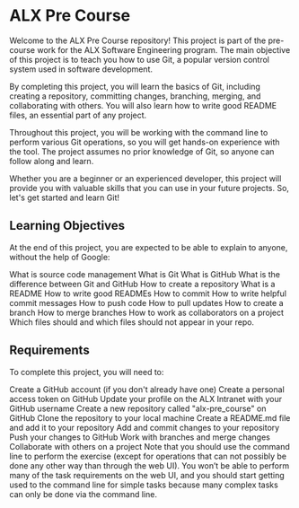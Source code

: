 # ALX Pre Course
Welcome to the ALX Pre Course repository! This project is part of the pre-course work for the ALX Software Engineering program. The main objective of this project is to teach you how to use Git, a popular version control system used in software development.

By completing this project, you will learn the basics of Git, including creating a repository, committing changes, branching, merging, and collaborating with others. You will also learn how to write good README files, an essential part of any project.

Throughout this project, you will be working with the command line to perform various Git operations, so you will get hands-on experience with the tool. The project assumes no prior knowledge of Git, so anyone can follow along and learn.

Whether you are a beginner or an experienced developer, this project will provide you with valuable skills that you can use in your future projects. So, let's get started and learn Git!


## Learning Objectives
At the end of this project, you are expected to be able to explain to anyone, without the help of Google:

What is source code management
What is Git
What is GitHub
What is the difference between Git and GitHub
How to create a repository
What is a README
How to write good READMEs
How to commit
How to write helpful commit messages
How to push code
How to pull updates
How to create a branch
How to merge branches
How to work as collaborators on a project
Which files should and which files should not appear in your repo.

## Requirements
To complete this project, you will need to:

Create a GitHub account (if you don't already have one)
Create a personal access token on GitHub
Update your profile on the ALX Intranet with your GitHub username
Create a new repository called "alx-pre_course" on GitHub
Clone the repository to your local machine
Create a README.md file and add it to your repository
Add and commit changes to your repository
Push your changes to GitHub
Work with branches and merge changes
Collaborate with others on a project
Note that you should use the command line to perform the exercise (except for operations that can not possibly be done any other way than through the web UI). You won’t be able to perform many of the task requirements on the web UI, and you should start getting used to the command line for simple tasks because many complex tasks can only be done via the command line.
